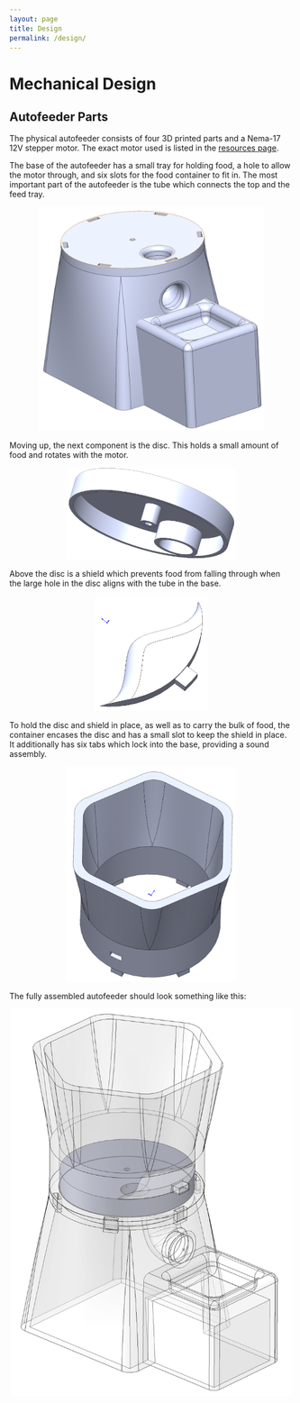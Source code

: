 ```yaml
---
layout: page
title: Design
permalink: /design/
---
```


# Mechanical Design

## Autofeeder Parts

The physical autofeeder consists of four 3D printed parts and a Nema-17 12V stepper motor. The exact motor used is listed in the [resources page](https://cturek.github.io/E155-Autofeeder/resources/).

The base of the autofeeder has a small tray for holding food, a hole to allow the motor through, and six slots for the food container to fit in. The most important part of the autofeeder is the tube which connects the top and the feed tray. 

<div style="text-align: center">
  <img src="./assets/img/housing.PNG" alt="logo" width="400" />
</div>

Moving up, the next component is the disc. This holds a small amount of food and rotates with the motor.

<div style="text-align: center">
  <img src="./assets/img/disc.PNG" alt="logo" width="300" />
</div>

Above the disc is a shield which prevents food from falling through when the large hole in the disc aligns with the tube in the base.

<div style="text-align: center">
  <img src="./assets/img/magic.PNG" alt="logo" width="200" />
</div>

To hold the disc and shield in place, as well as to carry the bulk of food, the container encases the disc and has a small slot to keep the shield in place. It additionally has six tabs which lock into the base, providing a sound assembly.

<div style="text-align: center">
  <img src="./assets/img/container.PNG" alt="logo" width="300" />
</div>

The fully assembled autofeeder should look something like this:

<div style="text-align: center">
  <img src="./assets/img/autofeeder.PNG" alt="logo" width="500" />
</div>
